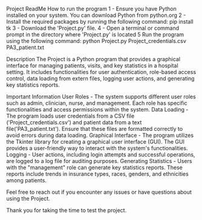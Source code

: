 Project ReadMe
How to run the program
1 - Ensure you have Python installed on your system.  You can download Python from python.org
2 - Install the required packages by running the following command:
pip install tk
3 - Download the 'Project.py' file.
4 - Open a terminal or command prompt in the directory where 'Project.py' is located
5 Run the program using the following command:
python Project.py Project_credentials.csv PA3_patient.txt

Description
The Project is a Python program that provides a graphical interface for managing patients, visits, and key statistics in a hospital setting.  It includes functionalities for user authentication, role-based access control, data loading from extern files, logging user actions, and generating key statistics reports.

Important Information
User Roles - The system supports different user roles such as admin, clinician, nurse, and management.  Each role has specific functionalities and access permissions within the system.
Data Loading - The program loads user credentials from a CSV file ('Project_credentials.csv') and patient data from a text file('PA3_patient.txt').  Ensure that these files are formatted correctly to avoid errors during data loading.
Graphical Interface - The program utilizes the Tkinter library for creating a graphical user interface (GUI).  The GUI provides a user-friendly way to interact with the system's functionalities.
Logging - User actions, including login attempts and successful operations, are logged to a log file for auditing purposes.
Generating Statistics - Users with the "management" role can generate key statistics reports.  These reports include trends in insurance types, races, genders, and ethnicities among patients.

Feel free to reach out if you encounter any issues or have questions about using the Project.

Thank you for taking the time to test the project.
